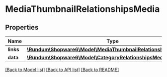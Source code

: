 # MediaThumbnailRelationshipsMedia

## Properties
Name | Type | Description | Notes
------------ | ------------- | ------------- | -------------
**links** | [**\Rundum\Shopware6\Model\MediaThumbnailRelationshipsMediaLinks**](MediaThumbnailRelationshipsMediaLinks.md) |  | [optional] 
**data** | [**\Rundum\Shopware6\Model\CategoryRelationshipsMediaData**](CategoryRelationshipsMediaData.md) |  | [optional] 

[[Back to Model list]](../../README.md#documentation-for-models) [[Back to API list]](../../README.md#documentation-for-api-endpoints) [[Back to README]](../../README.md)

